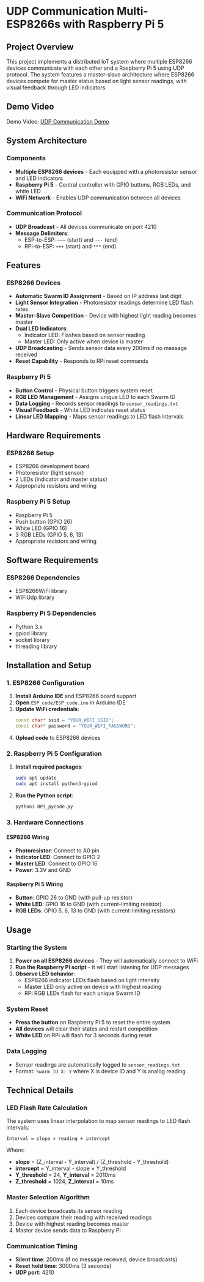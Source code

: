 # UDP Communication Multi-ESP8266s with Raspberry Pi 5

## Project Overview

This project implements a distributed IoT system where multiple ESP8266 devices communicate with each other and a Raspberry Pi 5 using UDP protocol. The system features a master-slave architecture where ESP8266 devices compete for master status based on light sensor readings, with visual feedback through LED indicators.

## Demo Video

Demo Video: [UDP Communication Demo](https://youtu.be/VHKbJbl7Ohc)

## System Architecture

### Components
- **Multiple ESP8266 devices** - Each equipped with a photoresistor sensor and LED indicators
- **Raspberry Pi 5** - Central controller with GPIO buttons, RGB LEDs, and white LED
- **WiFi Network** - Enables UDP communication between all devices

### Communication Protocol
- **UDP Broadcast** - All devices communicate on port 4210
- **Message Delimiters**:
  - ESP-to-ESP: `~~~` (start) and `---` (end)
  - RPi-to-ESP: `+++` (start) and `***` (end)

## Features

### ESP8266 Devices
- **Automatic Swarm ID Assignment** - Based on IP address last digit
- **Light Sensor Integration** - Photoresistor readings determine LED flash rates
- **Master-Slave Competition** - Device with highest light reading becomes master
- **Dual LED Indicators**:
  - Indicator LED: Flashes based on sensor reading
  - Master LED: Only active when device is master
- **UDP Broadcasting** - Sends sensor data every 200ms if no message received
- **Reset Capability** - Responds to RPi reset commands

### Raspberry Pi 5
- **Button Control** - Physical button triggers system reset
- **RGB LED Management** - Assigns unique LED to each Swarm ID
- **Data Logging** - Records sensor readings to `sensor_readings.txt`
- **Visual Feedback** - White LED indicates reset status
- **Linear LED Mapping** - Maps sensor readings to LED flash intervals

## Hardware Requirements

### ESP8266 Setup
- ESP8266 development board
- Photoresistor (light sensor)
- 2 LEDs (indicator and master status)
- Appropriate resistors and wiring

### Raspberry Pi 5 Setup
- Raspberry Pi 5
- Push button (GPIO 26)
- White LED (GPIO 16)
- 3 RGB LEDs (GPIO 5, 6, 13)
- Appropriate resistors and wiring

## Software Requirements

### ESP8266 Dependencies
- ESP8266WiFi library
- WiFiUdp library

### Raspberry Pi 5 Dependencies
- Python 3.x
- gpiod library
- socket library
- threading library

## Installation and Setup

### 1. ESP8266 Configuration

1. **Install Arduino IDE** and ESP8266 board support
2. **Open** `ESP_code/ESP_code.ino` in Arduino IDE
3. **Update WiFi credentials**:
   ```cpp
   const char* ssid = "YOUR_WIFI_SSID";
   const char* password = "YOUR_WIFI_PASSWORD";
   ```
4. **Upload code** to ESP8266 devices

### 2. Raspberry Pi 5 Configuration

1. **Install required packages**:
   ```bash
   sudo apt update
   sudo apt install python3-gpiod
   ```

2. **Run the Python script**:
   ```bash
   python3 RPi_pycode.py
   ```

### 3. Hardware Connections

#### ESP8266 Wiring
- **Photoresistor**: Connect to A0 pin
- **Indicator LED**: Connect to GPIO 2
- **Master LED**: Connect to GPIO 16
- **Power**: 3.3V and GND

#### Raspberry Pi 5 Wiring
- **Button**: GPIO 26 to GND (with pull-up resistor)
- **White LED**: GPIO 16 to GND (with current-limiting resistor)
- **RGB LEDs**: GPIO 5, 6, 13 to GND (with current-limiting resistors)

## Usage

### Starting the System

1. **Power on all ESP8266 devices** - They will automatically connect to WiFi
2. **Run the Raspberry Pi script** - It will start listening for UDP messages
3. **Observe LED behavior**:
   - ESP8266 indicator LEDs flash based on light intensity
   - Master LED only active on device with highest reading
   - RPi RGB LEDs flash for each unique Swarm ID

### System Reset

- **Press the button** on Raspberry Pi 5 to reset the entire system
- **All devices** will clear their states and restart competition
- **White LED** on RPi will flash for 3 seconds during reset

### Data Logging

- Sensor readings are automatically logged to `sensor_readings.txt`
- Format: `Swarm ID X: Y` where X is device ID and Y is analog reading

## Technical Details

### LED Flash Rate Calculation

The system uses linear interpolation to map sensor readings to LED flash intervals:

```
Interval = slope × reading + intercept
```

Where:
- **slope** = (Z_interval - Y_interval) / (Z_threshold - Y_threshold)
- **intercept** = Y_interval - slope × Y_threshold
- **Y_threshold** = 24, **Y_interval** = 2010ms
- **Z_threshold** = 1024, **Z_interval** = 10ms

### Master Selection Algorithm

1. Each device broadcasts its sensor reading
2. Devices compare their reading with received readings
3. Device with highest reading becomes master
4. Master device sends data to Raspberry Pi

### Communication Timing

- **Silent time**: 200ms (if no message received, device broadcasts)
- **Reset hold time**: 3000ms (3 seconds)
- **UDP port**: 4210
